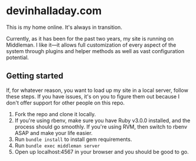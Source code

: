 # devinhalladay.com

This is my home online. It's always in transition.

Currently, as it has been for the past two years, my site is running on Middleman. I like it—it allows full customization of every aspect of the system through plugins and helper methods as well as vast configuration potential.

## Getting started
If, for whatever reason, you want to load up my site in a local server, follow these steps. If you have issues, it's on you to figure them out because I don't offer support for other people on this repo.

1. Fork the repo and clone it locally.
2. If you're using rbenv, make sure you have Ruby v3.0.0 installed, and the process should go smoothly. If you're using RVM, then switch to rbenv ASAP and make your life easier.
3. Run `bundle install` to install gem requirements.
4. Run `bundle exec middleman server`
5. Open up localhost:4567 in your browser and you should be good to go.
